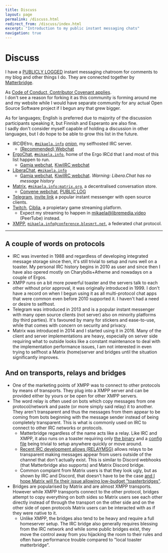 ```yaml
---
title: Discuss
layout: page
permalink: /discuss.html
redirect_from: /discuss/index.html
excerpt: "Introduction to my public instant messaging chats"
navigation: true
---
```


# Discuss

I have a [PUBLICLY LOGGED](https://view.matrix.org/room/!xFKkXCpcnEwgBEQBFt:matrix.org/) instant messaging chatroom for comments to my
blog and other things I do. They are connected together by [Matterbridge](https://github.com/42wim/matterbridge/#matterbridge).

As [Code of Conduct, Contributor Covenant applies](https://www.contributor-covenant.org/version/2/0/code_of_conduct/).<br>
I don't see a reason for forking it as this community is forming around me
and my website while I would have separate community for any actual Open
Source Software project if I begun any that grew bigger.

As for languages; English is preferred due to majority of the discussion
participants speaking it, but Finnish and Esperanto are also fine.<br> I sadly
don't consider myself capable of holding a discussion in other languages, but
I do hope to be able to grow this list in the future.

* IRC@Etro, [`#mikaela.info`](ircs://etro.mikaela.info:6697/#mikaela.info) *[onion](irc://otzmigofmchtadpek223bkmrzqoa6mmvhmr5dxqurcrtwalizfibuxid.onion:6667/#mikaela.info)*,
  my selfhosted IRC server.
  * [(Recommended) Webchat](https://irc.etro.mikaela.info/#mikaela.info)
* [ErgoChat], [`#mikaela.info`](ircs://irc.ergo.chat:6697/#mikaela.info), home of the Ergo IRCd
  that I and most of this list happen to run.
  * [Gamja webchat](https://ergo.chat/gamja/#mikaela.info), [KiwiIRC webchat](https://ergo.chat/kiwi/#mikaela.info)
* [LiberaChat], [`#mikaela.info`](ircs://irc.libera.chat:6697/#mikaela.info)
  * [Gamja webchat](https://web.libera.chat/gamja/#mikaela.info), [KiwiIRC webchat](https://web.libera.chat/#mikaela.info). *Warning: Libera.Chat has no message history*
* [Matrix], [`#mikaela.info:matrix.org`](matrix:roomid/xFKkXCpcnEwgBEQBFt:matrix.org?action=join&via=matrix.org&via=tedomum.net&via=the-apothecary.club),
  a decentralised conversation store.
  * [Convene webchat](https://letsconvene.im/app/#/join/%23mikaela.info:matrix.org), [PUBLIC LOG](https://view.matrix.org/room/!xFKkXCpcnEwgBEQBFt:matrix.org/)
* [Telegram], [invite link](https://t.me/joinchat/OEuthjzmg60xNzA0) a
  popular instant messenger with open source clients.
* [Twitch], [Ciblia](https://twitch.tv/Ciblia), a propietary game streaming
  platform.
  * Expect my streaming to happen in [mikaela@libremedia.video](https://libremedia.video/accounts/mikaela/)
    (PeerTube) instead.
* [XMPP], [`mikaela.info@conference.blesmrt.net`](xmpp:mikaela.info@conference.blesmrt.net?join),
  a federated chat protocol.

[ErgoChat]:https://ergo.chat/
[LiberaChat]:https://libera.chat/
[NixNet IRC]:https://docs.nixnet.services/IRC
[Matrix]:https://matrix.org/
[Telegram]:https://telegram.org/
[Twitch]:https://twitch.tv/
[XMPP]:https://xmpp.org/

* * * * *

## A couple of words on protocols

* IRC was invented in 1988 and regardless of developing integrated message
  storage since then, it's still trivial to setup and runs well on a toaster. My personal
  IRC history begins in 2010 as user and since then I have also opered
  mostly on Charybdis+Atheme and nowadays on a couple of Ergos.
* XMPP runs on a bit more powerful toaster and the servers talk to each other
  without prior approval, it was originally introduced in 1999. I don't have
  a record on when I begun using it as all multi-protocol chat apps that were
  common even before 2010 supported it. I haven't had a need or desire to selfhost.
* Telegram was introduced in 2013 and is a popular instant messenger with
  many open source clients (not server) also on minority platforms (by third
  parties). It's favoured by many for stickers and ease-to-use, while that
  comes with concern on security and privacy.
* Matrix was introduced in 2014 and I started using it in 2016. Many of the
  client and server implementations are heavy, especially on server side requiring what to outside looks
  like a constant maintenance to deal with the implementation performance issues,
  I am not interested in even trying to selfhost a Matrix (home)server and bridges
  until the situation significantly improves.

## And on transports, relays and bridges

* One of the marketing points of XMPP was to connect to other protocols by
  means of transports. They plug into a XMPP server and can be provided either
  by yours or be open for other XMPP servers.
* The word relay is often used on bots which copy messages from one protocol/network
  and paste (or more simply said relay) it to another. They aren't transparent and thus the
  messages from them appear to be coming from bots beginning with the message
  sender instead of being completely transparent. This is what is commonly
  used on IRC to connect to other IRC networks or protocols.
  * Matterbridge regardless of the name acts like a relay. Like IRC and XMPP,
    it also runs on a toaster requiring only [the binary](https://github.com/42wim/matterbridge/releases)
    and a [config file](https://gitea.blesmrt.net/mikaela/gist/src/branch/master/irc/matterbridge/matterbridge-example.toml)
    being trivial to setup anywhere quickly or move around.
  * [Recent IRC development allows (RELAYMSG)](https://github.com/ircv3/ircv3-specifications/pull/417)
    allows relays to be transparent making messages appear from users outside
    of the channel that don't actually exist. This is similar to Discord webhooks
    (that Matterbridge also supports) and Matrix Discord bridge.
  * Common complaint from Matrix users is that they look ugly, but as shown
    by IRC and Discord, that doesn't have to be the case
    [and I hope Matrix will fix their issue allowing low-budget "toasterbridges"](https://github.com/matrix-org/matrix-doc/issues/3222).
* Bridges are popularised by Matrix and are almost XMPP transports. However
  while XMPP transports connect to the other protocol, bridges attempt to
  copy everything on both sides so Matrix users see each other directly instead
  of through the transport on the other side and on the other side of open protocols
  Matrix users can be interacted with as if they were native to it.
  * Unlike XMPP, the bridges also tend to be heavy and require a full homeserver
    setup. The IRC bridge also generally requires blessing from the IRC network
    and while some public bridges exist, they move the control away from you
    hijacking the room to their rules and often have performance trouble
    compared to "local toaster matterbridge".

